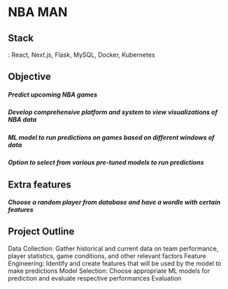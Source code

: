 # NBA MAN

## Stack
: React, Next.js, Flask, MySQL, Docker, Kubernetes

## Objective
##### Predict upcoming NBA games
##### Develop comprehensive platform and system to view visualizations of NBA data
##### ML model to run predictions on games based on different windows of data
##### Option to select from various pre-tuned models to run predictions

## Extra features
##### Choose a random player from database and have a wordle with certain features

## Project Outline
Data Collection: Gather historical and current data on team performance, player statistics, game conditions, and other relevant factors
Feature Engineering: Identify and create features that will be used by the model to make predictions
Model Selection: Choose appropriate ML models for prediction and evaluate respective performances
Evaluation